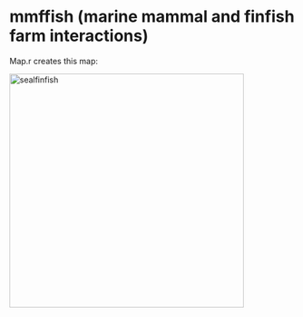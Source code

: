 # mmffish (marine mammal and finfish farm interactions)

Map.r creates this map: 

<img width="413" alt="sealfinfish" src="https://user-images.githubusercontent.com/18390092/90957506-4bd88400-e4d1-11ea-8da1-68cb514c360e.png">
